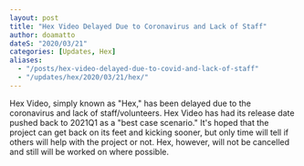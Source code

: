 ```yaml
---
layout: post
title: "Hex Video Delayed Due to Coronavirus and Lack of Staff"
author: doamatto
dateS: "2020/03/21"
categories: [Updates, Hex]
aliases:
  - "/posts/hex-video-delayed-due-to-covid-and-lack-of-staff"
  - "/updates/hex/2020/03/21/hex/"
---
```


Hex Video, simply known as "Hex," has been delayed due to the coronavirus and lack of staff/volunteers. Hex Video has had its release date pushed back to 2021Q1 as a "best case scenario." It's hoped that the project can get back on its feet and kicking sooner, but only time will tell if others will help with the project or not. Hex, however, will not be cancelled and still will be worked on where possible.
<!--more-->